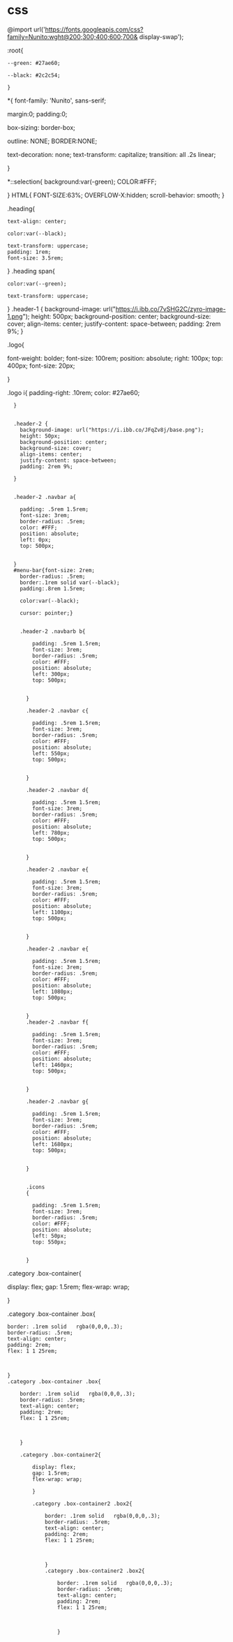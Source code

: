 # css
@import url('https://fonts.googleapis.com/css?family=Nunito:wght@200;300;400;600;700& display-swap');


:root{

    --green: #27ae60;
    
    --black: #2c2c54;
    
    }
*{
    font-family: 'Nunito', sans-serif;

margin:0; padding:0;

box-sizing: border-box;

outline: NONE; BORDER:NONE;

text-decoration: none; 
text-transform: capitalize; 
transition: all .2s linear;



}

*::selection{
    background:var(-green);
    COLOR:#FFF;

}
HTML{
    FONT-SIZE:63%;
    OVERFLOW-X:hidden;
    scroll-behavior: smooth;
}

.heading{

    text-align: center;
    
    color:var(--black);
    
    text-transform: uppercase;
    padding: 1rem;
    font-size: 3.5rem;
    
}
.heading span{

    color:var(--green);
    
    text-transform: uppercase;

}
.header-1 {
    background-image: url("https://i.ibb.co/7vSHG2C/zyro-image-1.png");
    height: 500px;
    background-position: center;
    background-size: cover;
    align-items: center;
    justify-content: space-between;
    padding: 2rem 9%;
  }

  .logo{
   

font-weight: bolder;
font-size: 100rem;
position: absolute;
right: 100px;
top: 400px;
font-size: 20px;


  }

  .logo i{
   padding-right: .10rem;
   color: #27ae60;
    
      }
  

      .header-2 {
        background-image: url("https://i.ibb.co/JFqZv8j/base.png");
        height: 50px;
        background-position: center;
        background-size: cover;
        align-items: center;
        justify-content: space-between;
        padding: 2rem 9%;
        
      }


      .header-2 .navbar a{

        padding: .5rem 1.5rem;
        font-size: 3rem;
        border-radius: .5rem;
        color: #FFF;
        position: absolute;
        left: 0px;
        top: 500px;

        
      }
      #menu-bar{font-size: 2rem;
        border-radius: .5rem; 
        border:.1rem solid var(--black);
        padding:.8rem 1.5rem;
        
        color:var(--black);
        
        cursor: pointer;}


        .header-2 .navbarb b{

            padding: .5rem 1.5rem;
            font-size: 3rem;
            border-radius: .5rem;
            color: #FFF;
            position: absolute;
            left: 300px;
            top: 500px;
    
            
          }

          .header-2 .navbar c{

            padding: .5rem 1.5rem;
            font-size: 3rem;
            border-radius: .5rem;
            color: #FFF;
            position: absolute;
            left: 550px;
            top: 500px;
    
            
          }

          .header-2 .navbar d{

            padding: .5rem 1.5rem;
            font-size: 3rem;
            border-radius: .5rem;
            color: #FFF;
            position: absolute;
            left: 780px;
            top: 500px;
    
            
          }

          .header-2 .navbar e{

            padding: .5rem 1.5rem;
            font-size: 3rem;
            border-radius: .5rem;
            color: #FFF;
            position: absolute;
            left: 1100px;
            top: 500px;
    
            
          }

          .header-2 .navbar e{

            padding: .5rem 1.5rem;
            font-size: 3rem;
            border-radius: .5rem;
            color: #FFF;
            position: absolute;
            left: 1080px;
            top: 500px;
    
            
          }
          .header-2 .navbar f{

            padding: .5rem 1.5rem;
            font-size: 3rem;
            border-radius: .5rem;
            color: #FFF;
            position: absolute;
            left: 1460px;
            top: 500px;
    
            
          }

          .header-2 .navbar g{

            padding: .5rem 1.5rem;
            font-size: 3rem;
            border-radius: .5rem;
            color: #FFF;
            position: absolute;
            left: 1680px;
            top: 500px;
    
            
          }


          .icons
          {

            padding: .5rem 1.5rem;
            font-size: 3rem;
            border-radius: .5rem;
            color: #FFF;
            position: absolute;
            left: 50px;
            top: 550px;
    
            
          }

.category .box-container{

display: flex;
gap: 1.5rem;
flex-wrap: wrap;

}

.category .box-container .box{

    border: .1rem solid   rgba(0,0,0,.3);
    border-radius: .5rem;
    text-align: center;
    padding: 2rem;
    flex: 1 1 25rem;

  
    
    }
    .category .box-container .box{

        border: .1rem solid   rgba(0,0,0,.3);
        border-radius: .5rem;
        text-align: center;
        padding: 2rem;
        flex: 1 1 25rem;
    
      
        
        }

        .category .box-container2{

            display: flex;
            gap: 1.5rem;
            flex-wrap: wrap;
            
            }
            
            .category .box-container2 .box2{
            
                border: .1rem solid   rgba(0,0,0,.3);
                border-radius: .5rem;
                text-align: center;
                padding: 2rem;
                flex: 1 1 25rem;
            
              
                
                }
                .category .box-container2 .box2{
            
                    border: .1rem solid   rgba(0,0,0,.3);
                    border-radius: .5rem;
                    text-align: center;
                    padding: 2rem;
                    flex: 1 1 25rem;
                
                  
                    
                    }
